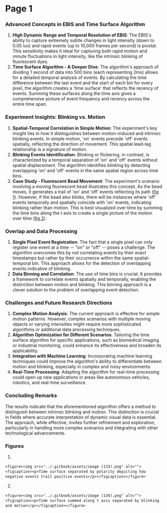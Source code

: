 # Page 1

### **Advanced Concepts in EBIS and Time Surface Algorithm**

1. **High Dynamic Range and Temporal Resolution of EBIS**: The EBIS's ability to capture extremely subtle changes in light intensity (down to 0.05 lux) and rapid events (up to 10,000 frames per second) is pivotal. This sensitivity makes it ideal for capturing both rapid motion and minute fluctuations in light intensity, like the intrinsic blinking of fluorescent dyes.
2. **Time Surface Algorithm - A Deeper Dive**: The algorithm's approach of dividing 1 second of data into 500 bins (each representing 2ms) allows for a detailed temporal analysis of events. By calculating the time difference between the last event and the start of each bin for every pixel, the algorithm creates a 'time surface' that reflects the recency of events. Summing these surfaces along the time axis gives a comprehensive picture of event frequency and recency across the entire time span.

### **Experiment Insights: Blinking vs. Motion**

1. **Spatial-Temporal Correlation in Simple Motion**: The experiment's key insight lies in how it distinguishes between motion-induced and intrinsic blinking events. In simple motion, 'on' events precede 'off' events spatially, reflecting the direction of movement. This spatial lead-lag relationship is a signature of motion.
2. **Blinking Events Identification**: Blinking or flickering, in contrast, is characterized by a temporal separation of 'on' and 'off' events without spatial displacement. The algorithm identifies blinking by detecting overlapping 'on' and 'off' events in the same spatial region across time bins.
3. **Case Study - Fluorescent Bead Movement**: The experiment's scenario involving a moving fluorescent bead illustrates this concept. As the bead moves, it generates a trail of 'on' and 'off' events reflecting its path ([fig 1](page-1.md#figures)). However, if the bead also blinks, there will be instances where 'off' events temporally and spatially coincide with 'on' events, indicating blinking rather than motion. This is best visualized over time by summing the time bins along the t axis to create a single picture of the motion over time ([fig 2](page-1.md#figures)).

### **Overlap and Data Processing**

1. **Single Pixel Event Registration**: The fact that a single pixel can only register one event at a time -- "on" or "off" -- poses a challenge. The algorithm overcomes this by not correlating events by their exact timestamps but rather by their occurrence within the same spatial-temporal bin. This approach allows for the detection of overlapping events indicative of blinking.
2. **Data Binning and Correlation**: The use of time bins is crucial. It provides a framework to correlate events spatially and temporally, enabling the distinction between motion and blinking. This binning approach is a clever solution to the problem of overlapping event detection.

### **Challenges and Future Research Directions**

1. **Complex Motion Analysis**: The current approach is effective for simple motion patterns. However, complex scenarios with multiple moving objects or varying intensities might require more sophisticated algorithms or additional data processing techniques.
2. **Algorithm Optimization for Different Scenarios**: Tailoring the time surface algorithm for specific applications, such as biomedical imaging or industrial monitoring, could enhance its effectiveness and broaden its applicability.
3. **Integration with Machine Learning**: Incorporating machine learning techniques could improve the algorithm's ability to differentiate between motion and blinking, especially in complex and noisy environments.
4. **Real-Time Processing**: Adapting the algorithm for real-time processing could open up new applications in areas like autonomous vehicles, robotics, and real-time surveillance.

### **Concluding Remarks**

The results indicate that the aforementioned algorithm offers a method to distinguish between intrinsic blinking and motion. This distinction is crucial in fields where accurate interpretation of dynamic visual data is essential. The approach, while effective, invites further refinement and exploration, particularly in handling more complex scenarios and integrating with other technological advancements.

### Figures

1.

    <figure><img src="../.gitbook/assets/image (133).png" alt=""><figcaption><p>Time surface separated by polarity depicting how negative events trail positive events</p></figcaption></figure>


2.

    <figure><img src="../.gitbook/assets/image (134).png" alt=""><figcaption><p>Time surface summed along t axis separated by blinking and motion</p></figcaption></figure>
